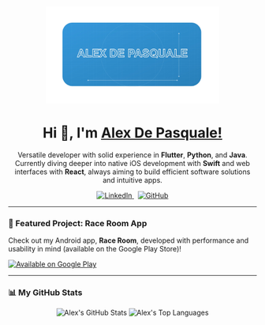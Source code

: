 <p align="center">
  <img src="./blueprint-dev-icon.jpg" alt="Alex De Pasquale Logo" width="350"/>
</p>

<h1 align="center">Hi 👋, I'm <u>Alex De Pasquale!</u></h1>

<p align="center">
  Versatile developer with solid experience in <strong>Flutter</strong>, <strong>Python</strong>, and <strong>Java</strong>.<br/>
  Currently diving deeper into native iOS development with <strong>Swift</strong> and web interfaces with <strong>React</strong>, always aiming to build efficient software solutions and intuitive apps.
</p>

<p align="center">
  <a href="https://www.linkedin.com/in/alex-de-pasquale-28535860" target="_blank">
    <img src="https://img.shields.io/badge/LinkedIn-0077B5?style=for-the-badge&logo=linkedin&logoColor=white" alt="LinkedIn"/>
  </a>
  &nbsp; <a href="https://github.com/Al3x18" target="_blank">
    <img src="https://img.shields.io/badge/GitHub-181717?style=for-the-badge&logo=github&logoColor=white" alt="GitHub"/>
  </a>
</p>

---

### 🚀 Featured Project: Race Room App

Check out my Android app, **Race Room**, developed with performance and usability in mind (available on the Google Play Store)!

<p align="left"> <a href="https://play.google.com/store/apps/details?id=com.adp.raceRoom" target="_blank">
    <img src="https://img.shields.io/badge/Google_Play-414141?style=for-the-badge&logo=google-play&logoColor=white" alt="Available on Google Play"/>
  </a>
</p>

---

### 📊 My GitHub Stats

<p align="center">
  <img height="180em" src="https://github-readme-stats.vercel.app/api?username=Al3x18&show_icons=true&theme=tokyonight&include_all_commits=true&count_private=true&hide_border=true&border_radius=10" alt="Alex's GitHub Stats"/>
  <img height="180em" src="https://github-readme-stats.vercel.app/api/top-langs/?username=Al3x18&layout=compact&langs_count=8&theme=tokyonight&hide_border=true&border_radius=10" alt="Alex's Top Languages"/>
</p>
